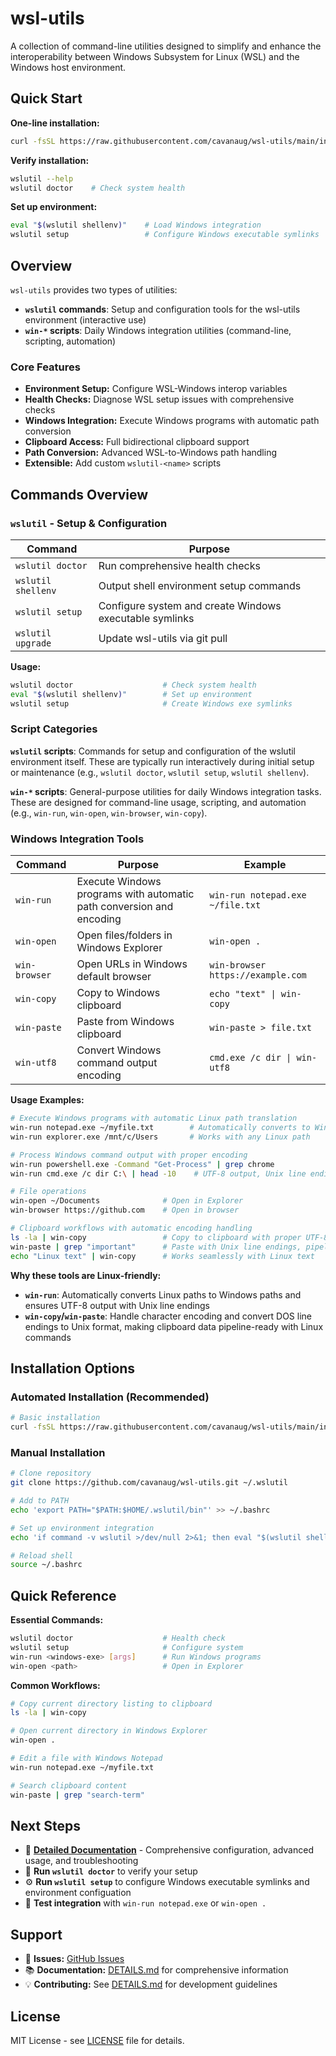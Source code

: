 # wsl-utils

A collection of command-line utilities designed to simplify and enhance the interoperability between Windows Subsystem for Linux (WSL) and the Windows host environment.

## Quick Start

**One-line installation:**

```bash
curl -fsSL https://raw.githubusercontent.com/cavanaug/wsl-utils/main/install.sh | sh
```

**Verify installation:**

```bash
wslutil --help
wslutil doctor    # Check system health
```

**Set up environment:**

```bash
eval "$(wslutil shellenv)"    # Load Windows integration
wslutil setup                 # Configure Windows executable symlinks
```

## Overview

`wsl-utils` provides two types of utilities:

- **`wslutil` commands**: Setup and configuration tools for the wsl-utils environment (interactive use)
- **`win-*` scripts**: Daily Windows integration utilities (command-line, scripting, automation)

### Core Features

- **Environment Setup:** Configure WSL-Windows interop variables
- **Health Checks:** Diagnose WSL setup issues with comprehensive checks
- **Windows Integration:** Execute Windows programs with automatic path conversion
- **Clipboard Access:** Full bidirectional clipboard support
- **Path Conversion:** Advanced WSL-to-Windows path handling
- **Extensible:** Add custom `wslutil-<name>` scripts

## Commands Overview

### `wslutil` - Setup & Configuration

| Command | Purpose |
|---------|---------|
| `wslutil doctor` | Run comprehensive health checks |
| `wslutil shellenv` | Output shell environment setup commands |
| `wslutil setup` | Configure system and create Windows executable symlinks |
| `wslutil upgrade` | Update wsl-utils via git pull |

**Usage:**

```bash
wslutil doctor                    # Check system health
eval "$(wslutil shellenv)"        # Set up environment
wslutil setup                     # Create Windows exe symlinks
```

### Script Categories

**`wslutil` scripts**: Commands for setup and configuration of the wslutil environment itself. These are typically run interactively during initial setup or maintenance (e.g., `wslutil doctor`, `wslutil setup`, `wslutil shellenv`).

**`win-*` scripts**: General-purpose utilities for daily Windows integration tasks. These are designed for command-line usage, scripting, and automation (e.g., `win-run`, `win-open`, `win-browser`, `win-copy`).

### Windows Integration Tools

| Command | Purpose | Example |
|---------|---------|---------|
| `win-run` | Execute Windows programs with automatic path conversion and encoding | `win-run notepad.exe ~/file.txt` |
| `win-open` | Open files/folders in Windows Explorer | `win-open .` |
| `win-browser` | Open URLs in Windows default browser | `win-browser https://example.com` |
| `win-copy` | Copy to Windows clipboard | `echo "text" \| win-copy` |
| `win-paste` | Paste from Windows clipboard | `win-paste > file.txt` |
| `win-utf8` | Convert Windows command output encoding | `cmd.exe /c dir \| win-utf8` |

**Usage Examples:**

```bash
# Execute Windows programs with automatic Linux path translation
win-run notepad.exe ~/myfile.txt        # Automatically converts to Windows path
win-run explorer.exe /mnt/c/Users       # Works with any Linux path

# Process Windows command output with proper encoding
win-run powershell.exe -Command "Get-Process" | grep chrome
win-run cmd.exe /c dir C:\ | head -10    # UTF-8 output, Unix line endings

# File operations  
win-open ~/Documents              # Open in Explorer
win-browser https://github.com    # Open in browser

# Clipboard workflows with automatic encoding handling
ls -la | win-copy                 # Copy to clipboard with proper UTF-8 encoding
win-paste | grep "important"      # Paste with Unix line endings, pipeline-ready
echo "Linux text" | win-copy      # Works seamlessly with Linux text
```

**Why these tools are Linux-friendly:**

- **`win-run`**: Automatically converts Linux paths to Windows paths and ensures UTF-8 output with Unix line endings
- **`win-copy`/`win-paste`**: Handle character encoding and convert DOS line endings to Unix format, making clipboard data pipeline-ready with Linux commands

## Installation Options

### Automated Installation (Recommended)

```bash
# Basic installation
curl -fsSL https://raw.githubusercontent.com/cavanaug/wsl-utils/main/install.sh | sh
```

### Manual Installation

```bash
# Clone repository
git clone https://github.com/cavanaug/wsl-utils.git ~/.wslutil

# Add to PATH
echo 'export PATH="$PATH:$HOME/.wslutil/bin"' >> ~/.bashrc

# Set up environment integration
echo 'if command -v wslutil >/dev/null 2>&1; then eval "$(wslutil shellenv)"; fi' >> ~/.bashrc

# Reload shell
source ~/.bashrc
```

## Quick Reference

**Essential Commands:**

```bash
wslutil doctor                    # Health check
wslutil setup                     # Configure system
win-run <windows-exe> [args]      # Run Windows programs
win-open <path>                   # Open in Explorer
```

**Common Workflows:**

```bash
# Copy current directory listing to clipboard
ls -la | win-copy

# Open current directory in Windows Explorer  
win-open .

# Edit a file with Windows Notepad
win-run notepad.exe ~/myfile.txt

# Search clipboard content
win-paste | grep "search-term"
```

## Next Steps

- 📖 **[Detailed Documentation](DETAILS.md)** - Comprehensive configuration, advanced usage, and troubleshooting
- 🔧 **Run `wslutil doctor`** to verify your setup
- ⚙️ **Run `wslutil setup`** to configure Windows executable symlinks and environment configuation
- 🧪 **Test integration** with `win-run notepad.exe` or `win-open .`

## Support

- 🐛 **Issues:** [GitHub Issues](https://github.com/cavanaug/wsl-utils/issues)
- 📚 **Documentation:** [DETAILS.md](DETAILS.md) for comprehensive information
- 💡 **Contributing:** See [DETAILS.md](DETAILS.md#contributing) for development guidelines

## License

MIT License - see [LICENSE](LICENSE) file for details.

